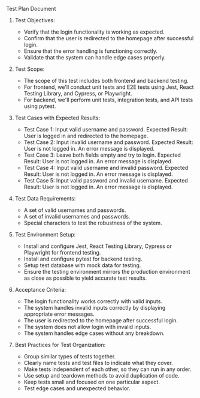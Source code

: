 Test Plan Document

1. Test Objectives:
   - Verify that the login functionality is working as expected.
   - Confirm that the user is redirected to the homepage after successful login.
   - Ensure that the error handling is functioning correctly.
   - Validate that the system can handle edge cases properly.

2. Test Scope:
   - The scope of this test includes both frontend and backend testing.
   - For frontend, we'll conduct unit tests and E2E tests using Jest, React Testing Library, and Cypress, or Playwright.
   - For backend, we'll perform unit tests, integration tests, and API tests using pytest.

3. Test Cases with Expected Results:
   - Test Case 1: Input valid username and password.
     Expected Result: User is logged in and redirected to the homepage.
   - Test Case 2: Input invalid username and password.
     Expected Result: User is not logged in. An error message is displayed.
   - Test Case 3: Leave both fields empty and try to login.
     Expected Result: User is not logged in. An error message is displayed.
   - Test Case 4: Input valid username and invalid password.
     Expected Result: User is not logged in. An error message is displayed.
   - Test Case 5: Input valid password and invalid username.
     Expected Result: User is not logged in. An error message is displayed.

4. Test Data Requirements:
   - A set of valid usernames and passwords.
   - A set of invalid usernames and passwords.
   - Special characters to test the robustness of the system.

5. Test Environment Setup:
   - Install and configure Jest, React Testing Library, Cypress or Playwright for frontend testing.
   - Install and configure pytest for backend testing.
   - Setup test database with mock data for testing.
   - Ensure the testing environment mirrors the production environment as close as possible to yield accurate test results.

6. Acceptance Criteria:
   - The login functionality works correctly with valid inputs.
   - The system handles invalid inputs correctly by displaying appropriate error messages.
   - The user is redirected to the homepage after successful login.
   - The system does not allow login with invalid inputs.
   - The system handles edge cases without any breakdown. 

7. Best Practices for Test Organization:
    - Group similar types of tests together.
    - Clearly name tests and test files to indicate what they cover.
    - Make tests independent of each other, so they can run in any order.
    - Use setup and teardown methods to avoid duplication of code.
    - Keep tests small and focused on one particular aspect.
    - Test edge cases and unexpected behavior.